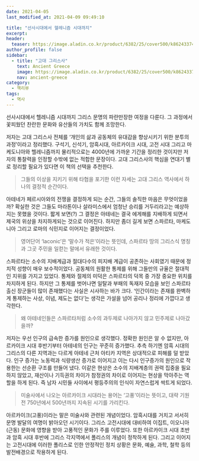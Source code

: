 ```yaml
---
date: 2021-04-05
last_modified_at: 2021-04-09 09:49:10

title: "선사시대에서 헬레니즘 시대까지"
excerpt:
header:
  teaser: https://image.aladin.co.kr/product/6382/25/cover500/k862433748_1.jpg
author_profile: false
sidebar:
  - title: "고대 그리스사"
    text: Ancient Greece
    image: https://image.aladin.co.kr/product/6382/25/cover500/k862433748_1.jpg
    nav: ancient-greece
category:
  - 책리뷰
tags:
  - 역사
---
```


선사시대에서 헬레니즘 시대까지 그리스 문명의 파란만장한 여정을 다룬다. 그 과정에서 꽃피웠던 찬란한 문화와 유산들의 가치도 함께 조망한다.

저자는 고대 그리스사 전체를 ‘개인의 삶과 공동체의 유대감을 향상시키기 위한 분투의 과정’이라고 정리했다. 구석기, 신석기, 암흑시대, 아르카이크 시대, 고전 시대 그리고 마케도니아와 헬레니즘까지 물리적으로는 4000년에 가까운 기간을 정리한 것이지만 저자의 통찰력을 인정할 수밖에 없는 적합한 문장이다. 고대 그리스사의 핵심을 연대기 별로 정리할 필요가 있다면 이 책의 선택을 추천한다.

> 그들의 이상을 지키기 위해 타협을 포기한 이런 자세는 고대 그리스 역사에서 하나의 결정적 순간이다.

아테네가 페르시아와의 전쟁을 결정하게 되는 순간, 그들의 솔직한 마음은 무엇이었을까? 확실한 것은 그들도 마라톤이나 살라미스에서 엄청난 승리를 거두리라고는 예상하지는 못했을 것이다. 짧게 보면(?) 그 결정은 아테네는 결국 에게해를 지배하게 되면서 제국의 위상을 차지하게되는 것으로 이어진다. 하지만 좀더 길게 보면 스파르타, 마케도니아 그리고 로마의 식민지로 이어지는 결정이었다.

> 영어단어 ‘laconic’은 ‘말수가 적은’이라는 뜻인데, 스파르타 땅의 그리스식 명칭과 그곳 주민을 일컫는 말에서 유래한 것이다.

스파르타는 소수의 지배계급과 절대다수의 피지배 계급이 공존하는 사회였기 때문에 정치적 성향이 매우 보수적이었다. 공동체의 원활한 통제를 위해 그들만의 규율은 절대적인 지위를 가지고 있었다. 통제와 절제의 미덕은 스파르타의 덕목 중 가장 중요한 위치를 차지하게 된다. 하지만 그 통제를 벗어나면 일탈과 부패의 독재자 모습을 보인 스파르타 출신 장군들이 많이 존재했다는 사실은 시사하는 바가 크다. ‘인간이라는 존재를 완벽하게 통제하는 사상, 이념, 제도는 없다’는 생각은 가설을 넘어 공리나 정리에 가깝다고 생각한다.

> 왜 아테네인들은 스파르타처럼 소수의 과두제로 나아가지 않고 민주제로 나아갔을까?

저자는 우선 인구의 급속한 증가를  원인으로 생각했다. 정확한 원인은 알 수 없지만, 아르카이크 시대 후반기부터 아테네의 인구는 꾸준히 증가했다. 추측 하기엔 암흑 시대의 그리스의 다른 지역과는 다르게 아테네 근처 아티카 지역은 상대적으로 피해를 덜 받았다. 인구 증가는 노동력과 식량생산 증가로 이어지고 이는 다시 인구증가의 원인으로 작용한는 선순환 구조를 만들어 냈다. 이같은 현상은 소수의 지배계층의 권력 집중을 필요하지 않았고, 재산이나 기득권의 차이가 참정권의 차이로 이어지는 현상을 막아주는 역할을 하게 된다. 즉 남자 시민들 사이에서 평등주의의 인식이 자연스럽게 싹트게 되었다. 

> 미술사에서 나오는 아르카이크 시대라는 용어는 ‘고풍’이라는 뜻이고, 대략 기원전 750년에서 500년까지 지속된 시기를 가리킨다.

아르카이크(고풍)이라는 말은 미술사와 관련된 개념이었다. 암흑시대를 거치고 서서히 문명 발달의 여명이 밝아오던 시기이다. 그리스 고전시대에 대비하여 이집트, 이오니아(근동) 문화에 영향을 받아 고풍적인 문화가 주를 이루었다. 또한 아르카이크 시대 초반과 암흑 시대 후반에 그리스 각지역에서 폴리스의 개념이 정착하게 된다. 그리고 이어지는 고전시대에 이러한 폴리스로 인한 안정적인 정치 상황은 문화, 예술, 과학, 철학 등의 발전배경으로 작용하게 된다. 